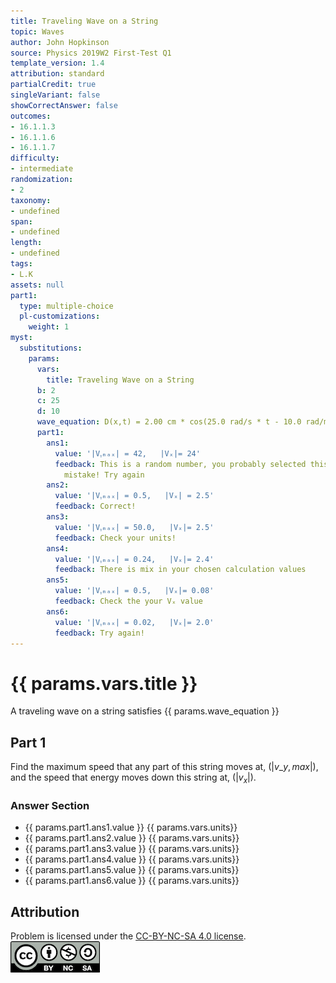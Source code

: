 ```yaml
---
title: Traveling Wave on a String
topic: Waves
author: John Hopkinson
source: Physics 2019W2 First-Test Q1
template_version: 1.4
attribution: standard
partialCredit: true
singleVariant: false
showCorrectAnswer: false
outcomes:
- 16.1.1.3
- 16.1.1.6
- 16.1.1.7
difficulty:
- intermediate
randomization:
- 2
taxonomy:
- undefined
span:
- undefined
length:
- undefined
tags:
- L.K
assets: null
part1:
  type: multiple-choice
  pl-customizations:
    weight: 1
myst:
  substitutions:
    params:
      vars:
        title: Traveling Wave on a String
      b: 2
      c: 25
      d: 10
      wave_equation: D(x,t) = 2.00 cm * cos(25.0 rad/s * t - 10.0 rad/m * x + π rad)
      part1:
        ans1:
          value: '|Vᵧₘₐₓ| = 42,   |Vₓ|= 24'
          feedback: This is a random number, you probably selected this choice by
            mistake! Try again
        ans2:
          value: '|Vᵧₘₐₓ| = 0.5,   |Vₓ| = 2.5'
          feedback: Correct!
        ans3:
          value: '|Vᵧₘₐₓ| = 50.0,   |Vₓ|= 2.5'
          feedback: Check your units!
        ans4:
          value: '|Vᵧₘₐₓ| = 0.24,   |Vₓ|= 2.4'
          feedback: There is mix in your chosen calculation values
        ans5:
          value: '|Vᵧₘₐₓ| = 0.5,   |Vₓ|= 0.08'
          feedback: Check the your Vₓ value
        ans6:
          value: '|Vᵧₘₐₓ| = 0.02,   |Vₓ|= 2.0'
          feedback: Try again!
---
```

# {{ params.vars.title }}
A traveling wave on a string satisfies
{{ params.wave_equation }}

## Part 1

Find the maximum speed that any part of this string moves at, ($|v\_{y,max}|$), and the speed that energy moves down this string at, ($|v_x|$).

### Answer Section

- {{ params.part1.ans1.value }} {{ params.vars.units}}
- {{ params.part1.ans2.value }} {{ params.vars.units}}
- {{ params.part1.ans3.value }} {{ params.vars.units}}
- {{ params.part1.ans4.value }} {{ params.vars.units}}
- {{ params.part1.ans5.value }} {{ params.vars.units}}
- {{ params.part1.ans6.value }} {{ params.vars.units}}

## Attribution

Problem is licensed under the [CC-BY-NC-SA 4.0 license](https://creativecommons.org/licenses/by-nc-sa/4.0/).<br> ![The Creative Commons 4.0 license requiring attribution-BY, non-commercial-NC, and share-alike-SA license.](https://raw.githubusercontent.com/firasm/bits/master/by-nc-sa.png)